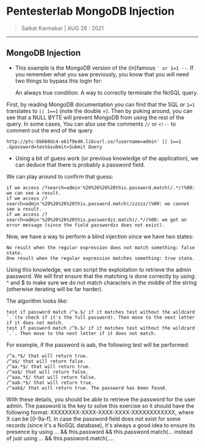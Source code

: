 # Pentesterlab MongoDB Injection 

> Saikat Karmakar | AUG 26 : 2021

---

## MongoDB Injection

-	This example is the MongoDB version of the (in)famous ``' or 1=1 --``. If you remember what you saw previously, you know that you will need two things to bypass this login for:

    An always true condition.
    A way to correctly terminate the NoSQL query.

First, by reading MongoDB documentation you can find that the SQL or ``1=1`` translates to ``|| 1==1`` (note the double =). Then by poking around, you can see that a NULL BYTE will prevent MongoDB from using the rest of the query. In some cases, You can also use the comments ``//`` or ``<!--`` to comment out the end of the query
```
http://ptc-bb660dc4-e61f9e40.libcurl.so/?username=admin' || 1==1 .&password=test&submit=Submit Query
```

-	Using a bit of guess work (or previous knowledge of the application), we can deduce that there is probably a password field.

We can play around to confirm that guess:

    if we access /?search=admin'%20%26%26%20this.password.match(/.*/)%00: we can see a result.
    if we access /?search=admin'%20%26%26%20this.password.match(/zzzzz/)%00: we cannot see a result.
    if we access /?search=admin'%20%26%26%20this.passwordzz.match(/.*/)%00: we get an error message (since the field passwordzz does not exist).

Now, we have a way to perform a blind injection since we have two states:

    No result when the regular expression does not match something: false state.
    One result when the regular expression matches something: true state.

Using this knowledge, we can script the exploitation to retrieve the admin password. We will first ensure that the matching is done correctly by using: ^ and $ to make sure we do not match characters in the middle of the string (otherwise iterating will be far harder).

The algorithm looks like:

    test if password match /^a.$/ if it matches test without the wildcard `.`(to check if it's the full password). Then move to the next letter if it does not match.
    test if password match /^b.$/ if it matches test without the wildcard `.`. Then move to the next letter if it does not match.

For example, if the password is aab, the following test will be performed:

    /^a.*$/ that will return true.
    /^a$/ that will return false.
    /^aa.*$/ that will return true.
    /^aa$/ that will return false.
    /^aaa.*$/ that will return false.
    /^aab.*$/ that will return true.
    /^aab$/ that will return true. The password has been found.

With these details, you should be able to retrieve the password for the user admin. The password is the key to solve this exercise so it should have the following format: XXXXXXXX-XXXX-XXXX-XXXX-XXXXXXXXXXXX, where X can be [0-9a-f].
In case the password field does not exist for some records (since it's a NoSQL database), it's always a good idea to ensure its presence by using ... && this.password && this.password.match(... instead of just using ... && this.password.match(....
